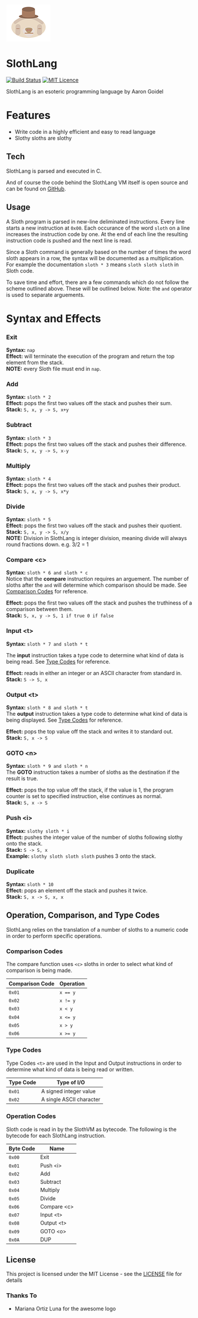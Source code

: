 ![SlothLang][logo] 
# SlothLang 
[![Build Status](https://travis-ci.com/AaronCGoidel/SlothLang.svg?branch=master)](https://travis-ci.com/AaronCGoidel/SlothLang) [![MIT Licence](https://badges.frapsoft.com/os/mit/mit.svg?v=103)](https://opensource.org/licenses/mit-license.php)


SlothLang is an esoteric programming language by Aaron Goidel

# Features

  - Write code in a highly efficient and easy to read language
  - Slothy sloths are slothy

## Tech

SlothLang is parsed and executed in C. 

And of course the code behind the SlothLang VM itself is open source and can be found on [GitHub][slgit].

## Usage
A Sloth program is parsed in new-line deliminated instructions. Every line starts a new instruction at ```0x00```. Each occurance of the word `sloth` on a line increases the instruction code by one. At the end of each line the resulting instruction code is pushed and the next line is read. 

Since a Sloth command is generally based on the number of times the word sloth appears in a row, the syntax will be documented as a multiplication. For example the documentation `sloth * 3` means `sloth sloth sloth` in Sloth code.

To save time and effort, there are a few commands which do not follow the scheme outlined above. These will be outlined below. Note: the `and` operator is used to separate arguements.

# Syntax and Effects
### Exit
**Syntax:** `nap`  
**Effect:** will terminate the execution of the program and return the top element from the stack.  
**NOTE:** every Sloth file must end in `nap`.  

### Add
**Syntax:** `sloth * 2`  
**Effect:** pops the first two values off the stack and pushes their sum.  
**Stack:** `S, x, y -> S, x+y`  

### Subtract
**Syntax:** `sloth * 3`  
**Effect:** pops the first two values off the stack and pushes their difference.  
**Stack:** `S, x, y -> S, x-y`

### Multiply
**Syntax:** `sloth * 4`  
**Effect:** pops the first two values off the stack and pushes their product.  
**Stack:** `S, x, y -> S, x*y`  

### Divide
**Syntax:** `sloth * 5`  
**Effect:** pops the first two values off the stack and pushes their quotient.  
**Stack:** `S, x, y -> S, x/y`  
**NOTE:** Division in SlothLang is integer division, meaning divide will always round fractions down. e.g. 3/2 = 1

### Compare \<c>
  
**Syntax:** `sloth * 6 and sloth * c`  
Notice that the **compare** instruction requires an arguement. The number of sloths after the `and` will determine which comparison should be made. See [Comparison Codes](#comparison-codes) for reference.

**Effect:** pops the first two values off the stack and pushes the truthiness of a comparison between them.  
**Stack:** ``S, x, y -> S, 1 if true 0 if false``  

### Input \<t>
  
**Syntax:** `sloth * 7 and sloth * t`  
  
The **input** instruction takes a type code to determine what kind of data is being read. See [Type Codes](#type-codes) for reference.

**Effect:** reads in either an integer or an ASCII character from standard in.  
**Stack:** `S -> S, x`

### Output \<t>
  
**Syntax:** `sloth * 8 and sloth * t`  
The **output** instruction takes a type code to determine what kind of data is being displayed. See [Type Codes](#type-codes) for reference.

**Effect:** pops the top value off the stack and writes it to standard out.  
**Stack:** `S, x -> S`  

### GOTO \<n>
  
**Syntax:** `sloth * 9 and sloth * n`  
The **GOTO** instruction takes a number of sloths as the destination if the result is true.

**Effect:** pops the top value off the stack, if the value is 1, the program counter is set to specified instruction, else continues as normal.  
**Stack:** `S, x -> S`  

### Push \<i>
  
**Syntax:** `slothy sloth * i`  
**Effect:** pushes the integer value of the number of sloths following slothy onto the stack.  
**Stack:** `S -> S, x`  
**Example:** `slothy sloth sloth sloth` pushes 3 onto the stack.  

### Duplicate
  
**Syntax:** `sloth * 10`  
**Effect:** pops an element off the stack and pushes it twice.  
**Stack:** `S, x -> S, x, x`  

## Operation, Comparison, and Type Codes
SlothLang relies on the translation of a number of sloths to a numeric code in order to perform specific operations. 

### Comparison Codes
The compare function uses `<c>` sloths in order to select what kind of comparison is being made.

| Comparison Code | Operation |
|-----------------|-----------|
| `0x01` | `x == y` |
| `0x02` | `x != y` |
| `0x03` | `x < y` |
| `0x04` | `x <= y` |
| `0x05` | `x > y` |
| `0x06` | `x >= y` |

### Type Codes
Type Codes `<t>` are used in the Input and Output instructions in order to determine what kind of data is being read or written.

| Type Code | Type of I/O |
|-----------|--------------------------|
| `0x01` | A signed integer value |
| `0x02` | A single ASCII character |

### Operation Codes
Sloth code is read in by the SlothVM as bytecode. The following is the bytecode for each SlothLang instruction.

| Byte Code | Name |
|-----------|-------------|
| `0x00` | Exit |
| `0x01` | Push \<i> |
| `0x02` | Add |
| `0x03` | Subtract |
| `0x04` | Multiply |
| `0x05` | Divide |
| `0x06` | Compare \<c> |
| `0x07` | Input \<t> |
| `0x08` | Output \<t> |
| `0x09` | GOTO \<o> |
| `0x0A` | DUP |

## License

This project is licensed under the MIT License - see the [LICENSE](LICENSE) file for details

### Thanks To
 - Mariana Ortiz Luna for the awesome logo

   [slgit]: <https://github.com/AaronCGoidel/SlothLang>
   [logo]: SlothLogo.png
 "Sloth Logo by Mariana Ortiz Luna "

